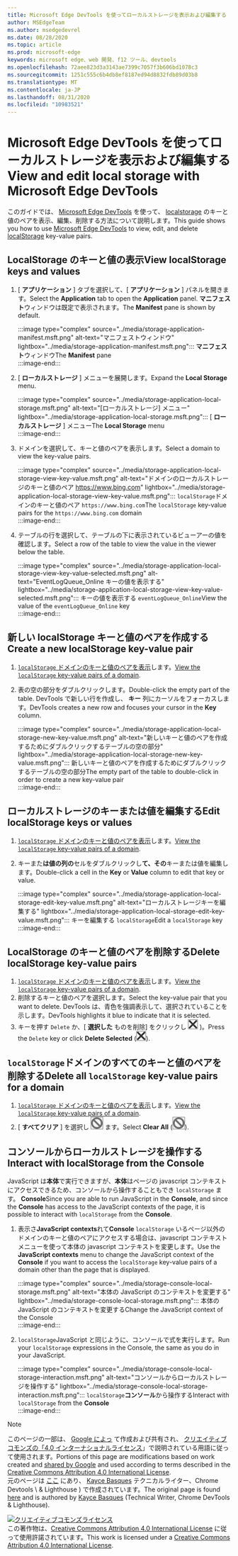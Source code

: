 ```yaml
---
title: Microsoft Edge DevTools を使ってローカルストレージを表示および編集する
author: MSEdgeTeam
ms.author: msedgedevrel
ms.date: 08/28/2020
ms.topic: article
ms.prod: microsoft-edge
keywords: microsoft edge、web 開発、f12 ツール、devtools
ms.openlocfilehash: 72aee823d3a3143ae7399c7057f3b606bd1078c3
ms.sourcegitcommit: 1251c555c6b4db8ef8187ed94d8832fdb89d03b8
ms.translationtype: MT
ms.contentlocale: ja-JP
ms.lasthandoff: 08/31/2020
ms.locfileid: "10983521"
---
```

<!-- Copyright Kayce Basques 

   Licensed under the Apache License, Version 2.0 (the "License");
   you may not use this file except in compliance with the License.
   You may obtain a copy of the License at

       https://www.apache.org/licenses/LICENSE-2.0

   Unless required by applicable law or agreed to in writing, software
   distributed under the License is distributed on an "AS IS" BASIS,
   WITHOUT WARRANTIES OR CONDITIONS OF ANY KIND, either express or implied.
   See the License for the specific language governing permissions and
   limitations under the License.  -->  





# <span data-ttu-id="4dea6-103">Microsoft Edge DevTools を使ってローカルストレージを表示および編集する</span><span class="sxs-lookup"><span data-stu-id="4dea6-103">View and edit local storage with Microsoft Edge DevTools</span></span>   



<span data-ttu-id="4dea6-104">このガイドでは、 [Microsoft Edge DevTools][MicrosoftEdgeDevTools] を使って、 [localstorage][MDNWindowsLocalStorage] のキーと値のペアを表示、編集、削除する方法について説明します。</span><span class="sxs-lookup"><span data-stu-id="4dea6-104">This guide shows you how to use [Microsoft Edge DevTools][MicrosoftEdgeDevTools] to view, edit, and delete [localStorage][MDNWindowsLocalStorage] key-value pairs.</span></span>  

## <span data-ttu-id="4dea6-105">LocalStorage のキーと値の表示</span><span class="sxs-lookup"><span data-stu-id="4dea6-105">View localStorage keys and values</span></span>   

1.  <span data-ttu-id="4dea6-106">[ **アプリケーション** ] タブを選択して、[ **アプリケーション** ] パネルを開きます。</span><span class="sxs-lookup"><span data-stu-id="4dea6-106">Select the **Application** tab to open the **Application** panel.</span></span>  <span data-ttu-id="4dea6-107">**マニフェスト**ウィンドウは既定で表示されます。</span><span class="sxs-lookup"><span data-stu-id="4dea6-107">The **Manifest** pane is shown by default.</span></span>  
    
    :::image type="complex" source="../media/storage-application-manifest.msft.png" alt-text="マニフェストウィンドウ" lightbox="../media/storage-application-manifest.msft.png":::
       <span data-ttu-id="4dea6-109">**マニフェスト**ウィンドウ</span><span class="sxs-lookup"><span data-stu-id="4dea6-109">The **Manifest** pane</span></span>  
    :::image-end:::  
    
1.  <span data-ttu-id="4dea6-110">[ **ローカルストレージ** ] メニューを展開します。</span><span class="sxs-lookup"><span data-stu-id="4dea6-110">Expand the **Local Storage** menu.</span></span>  
    
    :::image type="complex" source="../media/storage-application-local-storage.msft.png" alt-text="[ローカルストレージ] メニュー" lightbox="../media/storage-application-local-storage.msft.png":::
       <span data-ttu-id="4dea6-112">[ **ローカルストレージ** ] メニュー</span><span class="sxs-lookup"><span data-stu-id="4dea6-112">The **Local Storage** menu</span></span>  
    :::image-end:::  
    
1.  <span data-ttu-id="4dea6-113">ドメインを選択して、キーと値のペアを表示します。</span><span class="sxs-lookup"><span data-stu-id="4dea6-113">Select a domain to view the key-value pairs.</span></span>  
    
    :::image type="complex" source="../media/storage-application-local-storage-view-key-value.msft.png" alt-text="ドメインのローカルストレージのキーと値のペア https://www.bing.com" lightbox="../media/storage-application-local-storage-view-key-value.msft.png":::
       <span data-ttu-id="4dea6-115">`localStorage`ドメインのキーと値のペア `https://www.bing.com`</span><span class="sxs-lookup"><span data-stu-id="4dea6-115">The `localStorage` key-value pairs for the `https://www.bing.com` domain</span></span>  
    :::image-end:::  
    
1.  <span data-ttu-id="4dea6-116">テーブルの行を選択して、テーブルの下に表示されているビューアーの値を確認します。</span><span class="sxs-lookup"><span data-stu-id="4dea6-116">Select a row of the table to view the value in the viewer below the table.</span></span>  
    
    :::image type="complex" source="../media/storage-application-local-storage-view-key-value-selected.msft.png" alt-text="EventLogQueue_Online キーの値を表示する" lightbox="../media/storage-application-local-storage-view-key-value-selected.msft.png":::
       <span data-ttu-id="4dea6-118">キーの値を表示する `eventLogQueue_Online`</span><span class="sxs-lookup"><span data-stu-id="4dea6-118">View the value of the `eventLogQueue_Online` key</span></span>  
    :::image-end:::  
    
## <span data-ttu-id="4dea6-119">新しい localStorage キーと値のペアを作成する</span><span class="sxs-lookup"><span data-stu-id="4dea6-119">Create a new localStorage key-value pair</span></span>   

1.  <span data-ttu-id="4dea6-120">[ `localStorage` ドメインのキーと値のペアを表示](#view-localstorage-keys-and-values)します。</span><span class="sxs-lookup"><span data-stu-id="4dea6-120">[View the `localStorage` key-value pairs of a domain](#view-localstorage-keys-and-values).</span></span>  
1.  <span data-ttu-id="4dea6-121">表の空の部分をダブルクリックします。</span><span class="sxs-lookup"><span data-stu-id="4dea6-121">Double-click the empty part of the table.</span></span>  <span data-ttu-id="4dea6-122">DevTools で新しい行を作成し、 **キー** 列にカーソルをフォーカスします。</span><span class="sxs-lookup"><span data-stu-id="4dea6-122">DevTools creates a new row and focuses your cursor in the **Key** column.</span></span>  
    
    :::image type="complex" source="../media/storage-application-local-storage-new-key-value.msft.png" alt-text="新しいキーと値のペアを作成するためにダブルクリックするテーブルの空の部分" lightbox="../media/storage-application-local-storage-new-key-value.msft.png":::
       <span data-ttu-id="4dea6-124">新しいキーと値のペアを作成するためにダブルクリックするテーブルの空の部分</span><span class="sxs-lookup"><span data-stu-id="4dea6-124">The empty part of the table to double-click in order to create a new key-value pair</span></span>  
    :::image-end:::  
    
## <span data-ttu-id="4dea6-125">ローカルストレージのキーまたは値を編集する</span><span class="sxs-lookup"><span data-stu-id="4dea6-125">Edit localStorage keys or values</span></span>   

1.  <span data-ttu-id="4dea6-126">[ `localStorage` ドメインのキーと値のペアを表示](#view-localstorage-keys-and-values)します。</span><span class="sxs-lookup"><span data-stu-id="4dea6-126">[View the `localStorage` key-value pairs of a domain](#view-localstorage-keys-and-values).</span></span>  
1.  <span data-ttu-id="4dea6-127">キーまた**は値の列の**セルをダブルクリックし**て、その**キーまたは値を編集します。</span><span class="sxs-lookup"><span data-stu-id="4dea6-127">Double-click a cell in the **Key** or **Value** column to edit that key or value.</span></span>  
    
    :::image type="complex" source="../media/storage-application-local-storage-edit-key-value.msft.png" alt-text="ローカルストレージキーを編集する" lightbox="../media/storage-application-local-storage-edit-key-value.msft.png":::
       <span data-ttu-id="4dea6-129">キーを編集する `localStorage`</span><span class="sxs-lookup"><span data-stu-id="4dea6-129">Edit a `localStorage` key</span></span>  
    :::image-end:::  
    
## <span data-ttu-id="4dea6-130">LocalStorage のキーと値のペアを削除する</span><span class="sxs-lookup"><span data-stu-id="4dea6-130">Delete localStorage key-value pairs</span></span>   

1.  <span data-ttu-id="4dea6-131">[ `localStorage` ドメインのキーと値のペアを表示](#view-localstorage-keys-and-values)します。</span><span class="sxs-lookup"><span data-stu-id="4dea6-131">[View the `localStorage` key-value pairs of a domain](#view-localstorage-keys-and-values).</span></span>  
1.  <span data-ttu-id="4dea6-132">削除するキーと値のペアを選択します。</span><span class="sxs-lookup"><span data-stu-id="4dea6-132">Select the key-value pair that you want to delete.</span></span>  <span data-ttu-id="4dea6-133">DevTools は、青色を強調表示して、選択されていることを示します。</span><span class="sxs-lookup"><span data-stu-id="4dea6-133">DevTools highlights it blue to indicate that it is selected.</span></span>  
1.  <span data-ttu-id="4dea6-134">キーを押す `Delete` か、[ **選択した** ものを削除] をクリックし ![ ます (選択した \ を削除 ][ImageDeleteIcon] )。</span><span class="sxs-lookup"><span data-stu-id="4dea6-134">Press the `Delete` key or click **Delete Selected** \(![Delete Selected][ImageDeleteIcon]\).</span></span>  
    
## <span data-ttu-id="4dea6-135">`localStorage`ドメインのすべてのキーと値のペアを削除する</span><span class="sxs-lookup"><span data-stu-id="4dea6-135">Delete all `localStorage` key-value pairs for a domain</span></span>   

1.  <span data-ttu-id="4dea6-136">[ `localStorage` ドメインのキーと値のペアを表示](#view-localstorage-keys-and-values)します。</span><span class="sxs-lookup"><span data-stu-id="4dea6-136">[View the `localStorage` key-value pairs of a domain](#view-localstorage-keys-and-values).</span></span>  
1.  <span data-ttu-id="4dea6-137">[ **すべてクリア** ] を選択し ![ ][ImageClearIcon] ます。</span><span class="sxs-lookup"><span data-stu-id="4dea6-137">Select **Clear All** \(![Clear All][ImageClearIcon]\).</span></span>  
    
## <span data-ttu-id="4dea6-138">コンソールからローカルストレージを操作する</span><span class="sxs-lookup"><span data-stu-id="4dea6-138">Interact with localStorage from the Console</span></span>   

<span data-ttu-id="4dea6-139">JavaScript は**本体**で実行できますが、**本体**はページの javascript コンテキストにアクセスできるため、コンソールから操作することもでき `localStorage` ます。 **Console**</span><span class="sxs-lookup"><span data-stu-id="4dea6-139">Since you are able to run JavaScript in the **Console**, and since the **Console** has access to the JavaScript contexts of the page, it is possible to interact with `localStorage` from the **Console**.</span></span>  

1.  <span data-ttu-id="4dea6-140">表示さ**JavaScript contexts**れて**Console** `localStorage` いるページ以外のドメインのキーと値のペアにアクセスする場合は、javascript コンテキストメニューを使って本体の javascript コンテキストを変更します。</span><span class="sxs-lookup"><span data-stu-id="4dea6-140">Use the **JavaScript contexts** menu to change the JavaScript context of the **Console** if you want to access the `localStorage` key-value pairs of a domain other than the page that is displayed.</span></span>  
    
    :::image type="complex" source="../media/storage-console-local-storage.msft.png" alt-text="本体の JavaScript のコンテキストを変更する" lightbox="../media/storage-console-local-storage.msft.png":::
       <span data-ttu-id="4dea6-142">本体の JavaScript のコンテキストを変更する</span><span class="sxs-lookup"><span data-stu-id="4dea6-142">Change the JavaScript context of the Console</span></span>  
    :::image-end:::  
    
1.  <span data-ttu-id="4dea6-143">`localStorage`JavaScript と同じように、コンソールで式を実行します。</span><span class="sxs-lookup"><span data-stu-id="4dea6-143">Run your `localStorage` expressions in the Console, the same as you do in your JavaScript.</span></span>  
    
    :::image type="complex" source="../media/storage-console-local-storage-interaction.msft.png" alt-text="コンソールからローカルストレージを操作する" lightbox="../media/storage-console-local-storage-interaction.msft.png":::
       <span data-ttu-id="4dea6-145">`localStorage`**コンソール**から操作する</span><span class="sxs-lookup"><span data-stu-id="4dea6-145">Interact with `localStorage` from the **Console**</span></span>  
    :::image-end:::  
    
<!--  
 


-->  

<!-- image links -->  

[ImageClearIcon]: ../media/clear-icon.msft.png  
[ImageDeleteIcon]: ../media/delete-icon.msft.png  

<!-- links -->  

[MicrosoftEdgeDevTools]: ../../devtools-guide-chromium.md "Microsoft Edge (Chromium) 開発者ツール |Microsoft ドキュメント"  

[MDNWindowsLocalStorage]: https://developer.mozilla.org/docs/Web/API/Window/localStorage "ウィンドウ。 localStorage |MDN"  

> [!NOTE]
> <span data-ttu-id="4dea6-148">このページの一部は、 [Google によっ][GoogleSitePolicies] て作成および共有され、 [クリエイティブコモンズの「4.0 インターナショナルライセンス][CCA4IL]」で説明されている用語に従って使用されます。</span><span class="sxs-lookup"><span data-stu-id="4dea6-148">Portions of this page are modifications based on work created and [shared by Google][GoogleSitePolicies] and used according to terms described in the [Creative Commons Attribution 4.0 International License][CCA4IL].</span></span>  
> <span data-ttu-id="4dea6-149">元のページは [ここ](https://developers.google.com/web/tools/chrome-devtools/storage/localstorage) にあり、 [Kayce Basques][KayceBasques] テクニカルライター、Chrome Devtools \ & Lighthouse \) で作成されています。</span><span class="sxs-lookup"><span data-stu-id="4dea6-149">The original page is found [here](https://developers.google.com/web/tools/chrome-devtools/storage/localstorage) and is authored by [Kayce Basques][KayceBasques] \(Technical Writer, Chrome DevTools \& Lighthouse\).</span></span>  

[![クリエイティブコモンズライセンス][CCby4Image]][CCA4IL]  
<span data-ttu-id="4dea6-151">この著作物は、[Creative Commons Attribution 4.0 International License][CCA4IL] に従って使用許諾されています。</span><span class="sxs-lookup"><span data-stu-id="4dea6-151">This work is licensed under a [Creative Commons Attribution 4.0 International License][CCA4IL].</span></span>  

[CCA4IL]: https://creativecommons.org/licenses/by/4.0  
[CCby4Image]: https://i.creativecommons.org/l/by/4.0/88x31.png  
[GoogleSitePolicies]: https://developers.google.com/terms/site-policies  
[KayceBasques]: https://developers.google.com/web/resources/contributors/kaycebasques  
